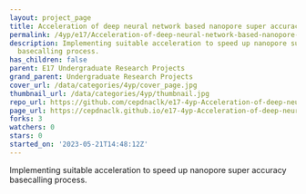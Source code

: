 ```yaml
---
layout: project_page
title: Acceleration of deep neural network based nanopore super accuracy basecalling
permalink: /4yp/e17/Acceleration-of-deep-neural-network-based-nanopore-super-accuracy-basecalling/
description: Implementing suitable acceleration to speed up nanopore super accuracy
  basecalling process.
has_children: false
parent: E17 Undergraduate Research Projects
grand_parent: Undergraduate Research Projects
cover_url: /data/categories/4yp/cover_page.jpg
thumbnail_url: /data/categories/4yp/thumbnail.jpg
repo_url: https://github.com/cepdnaclk/e17-4yp-Acceleration-of-deep-neural-network-based-nanopore-super-accuracy-basecalling
page_url: https://cepdnaclk.github.io/e17-4yp-Acceleration-of-deep-neural-network-based-nanopore-super-accuracy-basecalling
forks: 3
watchers: 0
stars: 0
started_on: '2023-05-21T14:48:12Z'
---
```


Implementing suitable acceleration to speed up nanopore super accuracy basecalling process.